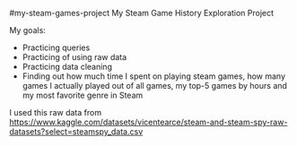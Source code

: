 #my-steam-games-project
My Steam Game History Exploration Project

My goals:
- Practicing queries
- Practicing of using raw data
- Practicing data cleaning
- Finding out how much time I spent on playing steam games, how many games I actually played out of all games, my top-5 games by hours and my most favorite genre in Steam

I used this raw data from https://www.kaggle.com/datasets/vicentearce/steam-and-steam-spy-raw-datasets?select=steamspy_data.csv
